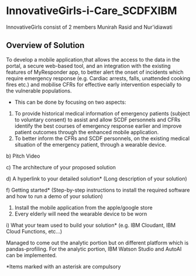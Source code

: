 # InnovativeGirls-i-Care_SCDFXIBM 
InnovativeGirls consist of 2 members Munirah Rasid and Nur'idiawati


## Overview of Solution
To develop a mobile application,that allows the access to the data in the portal, a secure web-based tool,  and an integration with the existing features of MyResponder app, to better alert the onset of incidents which require emergency response (e.g. Cardiac arrests, falls, unattended cooking fires etc.) and mobilise CFRs for effective early intervention especially to the vulnerable populations. 

* This can be done by focusing on two aspects: 
1. To provide historical medical information of emergency patients (subject to voluntary consent) to assist and allow SCDF personnels and CFRs identify the best courses of emergency response earlier and improve patient outcomes through the enhanced mobile application. 
2. To better inform the CFRs and SCDF personnels, on the existing medical situation of the emergency patient, through a wearable device. 

b) Pitch Video

c) The architecture of your proposed solution


d) A hyperlink to your detailed solution* (Long description of your solution)


f) Getting started* (Step-by-step instructions to install the required software and how to run a demo of your solution)
1. Install the mobile application from the apple/google store
2. Every elderly will need the wearable device to be worn

i) What your team used to build your solution* (e.g. IBM Cloudant, IBM Cloud Functions, etc…)


Managed to come out the analytic portion but on different platform which is pandas-profiling. 
For the analytic portion, IBM Watson Studio and AutoAI can be implemented. 

*Items marked with an asterisk are compulsory
